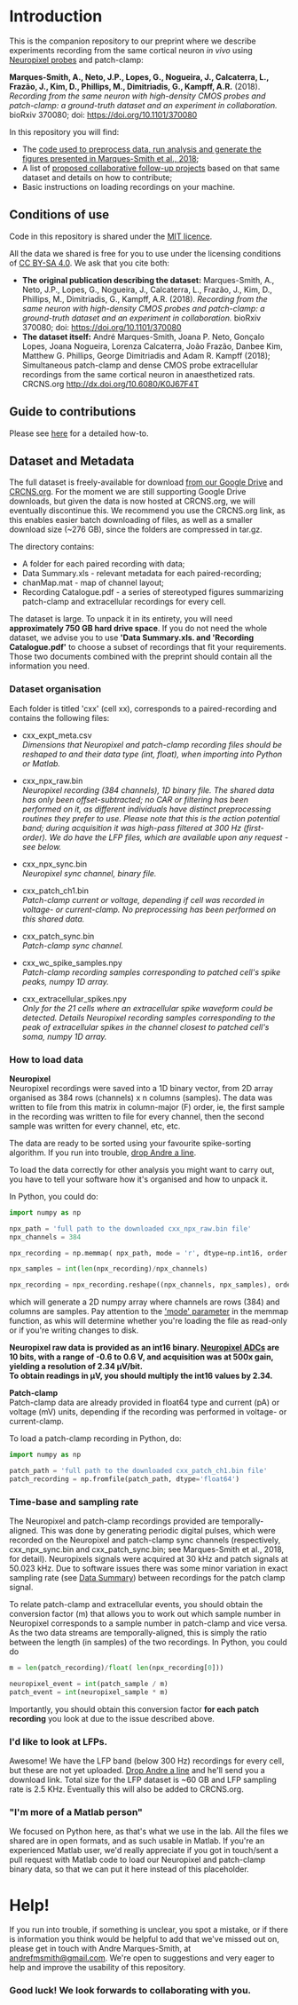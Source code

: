 # Introduction

This is the companion repository to our preprint where we describe experiments recording from the same cortical neuron *in vivo* using [Neuropixel probes](https://www.nature.com/articles/nature24636) and patch-clamp:

**Marques-Smith, A., Neto, J.P., Lopes, G., Nogueira, J., Calcaterra, L., Frazão, J., Kim, D., Phillips, M., Dimitriadis, G., Kampff, A.R.** (2018). *Recording from the same neuron with high-density CMOS probes and patch-clamp: a ground-truth dataset and an experiment in collaboration.*  
bioRxiv 370080; doi: https://doi.org/10.1101/370080



In this repository you will find:
- The [code used to preprocess data, run analysis and generate the figures presented in Marques-Smith et al., 2018](https://github.com/kampff-lab/sc.io/tree/master/Paired%20Recordings/Preprint%20Code);
- A list of [proposed collaborative follow-up projects](https://github.com/kampff-lab/sc.io/tree/master/Paired%20Recordings/Projects) based on that same dataset and details on how to contribute;
- Basic instructions on loading recordings on your machine.

## Conditions of use
Code in this repository is shared under the [MIT licence](https://opensource.org/licenses/mit-license.php).

All the data we shared is free for you to use under the licensing conditions of [CC BY-SA 4.0](https://creativecommons.org/licenses/by-sa/4.0/).    We ask that you cite both:
- **The original publication describing the dataset:** Marques-Smith, A., Neto, J.P., Lopes, G., Nogueira, J., Calcaterra, L., Frazão, J., Kim, D., Phillips, M., Dimitriadis, G., Kampff, A.R. (2018). *Recording from the same neuron with high-density CMOS probes and patch-clamp: a ground-truth dataset and an experiment in collaboration.* bioRxiv 370080; doi: https://doi.org/10.1101/370080
- **The dataset itself:** André Marques-Smith, Joana P. Neto, Gonçalo Lopes, Joana Nogueira, Lorenza Calcaterra, João Frazão, Danbee Kim, Matthew G. Phillips, George Dimitriadis and Adam R. Kampff (2018); Simultaneous patch-clamp and dense CMOS probe extracellular recordings from the same cortical neuron in anaesthetized rats. CRCNS.org
http://dx.doi.org/10.6080/K0J67F4T

## Guide to contributions
Please see [here](https://github.com/kampff-lab/sc.io/blob/master/Paired%20Recordings/Projects/readme.md#how-do-i-contribute) for a detailed how-to.

## Dataset and Metadata
The full dataset is freely-available for download [from our Google Drive](https://drive.google.com/open?id=13GCOuWN4QMW6vQmlNIolUrxPy-4Wv1BC) and [CRCNS.org](http://dx.doi.org/10.6080/K0J67F4T). For the moment we are still supporting Google Drive downloads, but given the data is now hosted at CRCNS.org, we will eventually discontinue this. We recommend you use the CRCNS.org link, as this enables easier batch downloading of files, as well as a smaller download size (~276 GB), since the folders are compressed in tar.gz.

The directory contains:
- A folder for each paired recording with data;
- Data Summary.xls - relevant metadata for each paired-recording;
- chanMap.mat - map of channel layout;
- Recording Catalogue.pdf - a series of stereotyped figures summarizing patch-clamp and extracellular recordings for every cell.

The dataset is large. To unpack it in its entirety, you will need **approximately 750 GB hard drive space**. If you do not need the whole dataset, we advise you to use **'Data Summary.xls. and 'Recording Catalogue.pdf'** to choose a subset of recordings that fit your requirements. Those two documents combined with the preprint should contain all the information you need. 

### Dataset organisation
Each folder is titled 'cxx' (cell xx), corresponds to a paired-recording and contains the following files:

- cxx_expt_meta.csv  
*Dimensions that Neuropixel and patch-clamp recording files should be reshaped to and their data type (int, float), when importing into Python or Matlab.*

- cxx_npx_raw.bin  
*Neuropixel recording (384 channels), 1D binary file. The shared data has only been offset-subtracted; no CAR or filtering has been performed on it, as different individuals have distinct preprocessing routines they prefer to use. Please note that this is the action potential band; during acquisition it was high-pass filtered at 300 Hz (first-order). We do have the LFP files, which are available upon any request - see below.*

- cxx_npx_sync.bin  
*Neuropixel sync channel, binary file.*

- cxx_patch_ch1.bin  
*Patch-clamp current or voltage, depending if cell was recorded in voltage- or current-clamp. No preprocessing has been performed on this shared data.*

- cxx_patch_sync.bin  
*Patch-clamp sync channel.*

- cxx_wc_spike_samples.npy  
*Patch-clamp recording samples corresponding to patched cell's spike peaks, numpy 1D array.*

- cxx_extracellular_spikes.npy   
*Only for the 21 cells where an extracellular spike waveform could be detected. Details Neuropixel recording samples corresponding to the peak of extracellular spikes in the channel closest to patched cell's soma, numpy 1D array.*

### How to load data
**Neuropixel**  
Neuropixel recordings were saved into a 1D binary vector, from 2D array organised as 384 rows (channels) x n columns (samples). The data was written to file from this matrix in column-major (F) order, ie, the first sample in the recording was written to file for every channel, then the second sample was written for every channel, etc, etc.

The data are ready to be sorted using your favourite spike-sorting algorithm. If you run into trouble, [drop Andre a line](mailto:andrefmsmith@gmail.com).  

To load the data correctly for other analysis you might want to carry out, you have to tell your software how it's organised and how to unpack it.

In Python, you could do:  
```python 
import numpy as np

npx_path = 'full path to the downloaded cxx_npx_raw.bin file'
npx_channels = 384

npx_recording = np.memmap( npx_path, mode = 'r', dtype=np.int16, order = 'C')

npx_samples = int(len(npx_recording)/npx_channels)

npx_recording = npx_recording.reshape((npx_channels, npx_samples), order = 'F')
```
which will generate a 2D numpy array where channels are rows (384) and columns are samples. Pay attention to the ['mode' parameter](https://docs.scipy.org/doc/numpy-1.13.0/reference/generated/numpy.memmap.html) in the memmap function, as whis will determine whether you're loading the file as read-only or if you're writing changes to disk.

**Neuropixel raw data is provided as an int16 binary. [Neuropixel ADCs](https://github.com/cortex-lab/neuropixels/wiki/Gain_settings) are 10 bits, with a range of -0.6 to 0.6 V, and acquisition was at 500x gain, yielding a resolution of 2.34 µV/bit.  
To obtain readings in µV, you should  multiply the int16 values by 2.34.** 


**Patch-clamp**  
Patch-clamp data are already provided in float64 type and current (pA) or voltage (mV) units, depending if the recording was performed in voltage- or current-clamp.

To load a patch-clamp recording in Python, do:  
```python
import numpy as np

patch_path = 'full path to the downloaded cxx_patch_ch1.bin file'
patch_recording = np.fromfile(patch_path, dtype='float64')
```

### Time-base and sampling rate
The Neuropixel and patch-clamp recordings provided are temporally-aligned. This was done by generating periodic digital pulses, which were recorded on the Neuropixel and patch-clamp sync channels (respectively, cxx_npx_sync.bin and cxx_patch_sync.bin; see Marques-Smith et al., 2018, for detail). Neuropixels signals were acquired at 30 kHz and patch signals at 50.023 kHz. Due to software issues there was some minor variation in exact sampling rate (see [Data Summary](https://github.com/kampff-lab/sc.io/blob/master/Paired%20Recordings/Preprint%20Code/Data%20Summary.xlsx)) between recordings for the patch clamp signal.

To relate patch-clamp and extracellular events, you should obtain the conversion factor (m) that allows you to work out which sample number in Neuropixel corresponds to a sample number in patch-clamp and vice versa. As the two data streams are temporally-aligned, this is simply the ratio between the length (in samples) of the two recordings. In Python, you could do  

```python  
m = len(patch_recording)/float( len(npx_recording[0]))

neuropixel_event = int(patch_sample / m)
patch_event = int(neuropixel_sample * m)
```  

Importantly, you should obtain this conversion factor **for each patch recording** you look at due to the issue described above.

### I'd like to look at LFPs.
Awesome! We have the LFP band (below 300 Hz) recordings for every cell, but these are not yet uploaded. [Drop Andre a line](mailto:andrefmsmith@gmail.com) and he'll send you a download link. Total size for the LFP dataset is ~60 GB and LFP sampling rate is 2.5 KHz. Eventually this will also be added to CRCNS.org.

### "I'm more of a Matlab person"
We focused on Python here, as that's what we use in the lab. All the files we shared are in open formats, and as such usable in Matlab. If you're an experienced Matlab user, we'd really appreciate if you got in touch/sent a pull request with Matlab code to load our Neuropixel and patch-clamp binary data, so that we can put it here instead of this placeholder.

# Help!
If you run into trouble, if something is unclear, you spot a mistake, or if there is information you think would be helpful to add that we've missed out on, please get in touch with Andre Marques-Smith, at andrefmsmith@gmail.com. We're open to suggestions and very eager to help and improve the usability of this repository.

### Good luck! We look forwards to collaborating with you.
